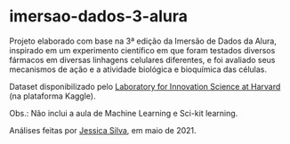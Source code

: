 # imersao-dados-3-alura

Projeto elaborado com base na 3ª edição da Imersão de Dados da Alura, inspirado em um experimento científico em que foram testados diversos fármacos em diversas linhagens celulares diferentes, e foi avaliado seus mecanismos de ação e a atividade biológica e bioquímica das células. 

Dataset disponibilizado pelo [Laboratory for Innovation Science at Harvard](https://www.kaggle.com/c/lish-moa) (na plataforma Kaggle).

Obs.: Não inclui a aula de Machine Learning e Sci-kit learning.

Análises feitas por [Jessica Silva](https://www.linkedin.com/in/leaojjessica/), em maio de 2021.
